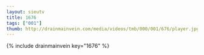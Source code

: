 ```yaml
--- 
layout: sieutv
title: 1676
tags: ["001"]
thumb: http://drainmainvein.com/media/videos/tmb/000/001/676/player.jpg
---
```

{% include drainmainvein key="1676" %} 
